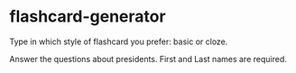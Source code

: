 # flashcard-generator

Type in which style of flashcard you prefer: basic or cloze.

Answer the questions about presidents. First and Last names are required.